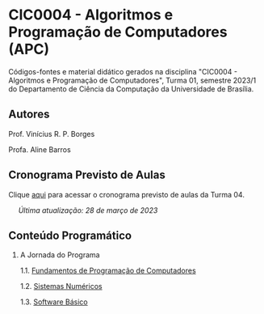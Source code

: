 # CIC0004 - Algoritmos e Programação de Computadores (APC)

Códigos-fontes e material didático gerados na disciplina "CIC0004 - Algoritmos e Programação de Computadores", Turma 01, semestre 2023/1 do Departamento de Ciência da Computação da Universidade de Brasília.

## Autores

Prof. Vinícius R. P. Borges

Profa. Aline Barros

## Cronograma Previsto de Aulas

Clique [aqui](cic0004_turma04_cronogramaPrevistoAulas_20222_v2.pdf) para acessar o cronograma previsto de aulas da Turma 04.

&nbsp;&nbsp;&nbsp;&nbsp; *Última atualização: 28 de março de 2023*


## Conteúdo Programático

1. A Jornada do Programa

   1.1. [Fundamentos de Programação de Computadores](jornada/intro_arquitetura_computadores.md)
   
   1.2. [Sistemas Numéricos](jornada/cic0004_01_sistemasnumericos.pdf)
   
   1.3. [Software Básico](jornada/intro_software_basico.md)
   
<!--

2. Variáveis, expressões e instruções

   2.1. [Exemplos de leitura/escrita de dados em Python](var_exp_inst/README.md)
  
   2.2. [Beecrowd 1020 - Age in Days](https://www.beecrowd.com.br/judge/en/problems/view/1020) [[Solução](var_exp_inst/beecrowd_1020.py)]

   2.3. [Beecrowd 2413 - Busca na Internet](https://www.beecrowd.com.br/judge/en/problems/view/2413) [[Solução](var_exp_inst/beecrowd_2413.py)]
   
   2.4. [Beecrowd 2416 - Corrida](https://www.beecrowd.com.br/judge/en/problems/view/2416) [[Solução](var_exp_inst/beecrowd_2416.py)]
   
   2.5. [Beecrowd 2786 - School Floor](https://www.beecrowd.com.br/judge/en/problems/view/2786) [[Solução](var_exp_inst/beecrowd_2786.py)]
   
   2.6. [Beecrowd 3346 - Flutuação do PIB](https://www.beecrowd.com.br/judge/pt/problems/view/3346) [[Solução](var_exp_inst/beecrowd_3346.py)]

3. Funções

   3.1. [Highlights de Funções](funcoes/README.md)
   
   3.2. [Funções Matemáticas no Python](funcoes/funcoes_matematicas_python.ipynb)
   
   3.3. [Beecrowd 1021 - Banknotes and Coins](https://www.beecrowd.com.br/judge/en/problems/view/1021)

   
4. Estruturas Condicionais

   4.1. [Beecrowd 2375 - Sedex](https://www.beecrowd.com.br/judge/en/problems/view/2375) [[Solução com AND](condicionais/beecrowd_2375_and.py)] [[Solução com OR](condicionais/beecrowd_2375_or.py)]

   4.2. [Beecrowd 2455 - Gangorra](https://www.beecrowd.com.br/judge/en/problems/view/2455) [[Solução](condicionais/beecrowd_2455.py)]

   4.3. [Beecrowd 1041 - Coordinates of a Point](https://www.beecrowd.com.br/judge/en/problems/view/1041) [[Solução](condicionais/beecrowd_1041.py)]

   4.4. [Beecrowd 1048 - Aumento de Salário](https://www.beecrowd.com.br/judge/pt/problems/view/1048) [[Solução](condicionais/beecrowd_1048.py)]


5. Recursividade
   
   5.1. [Beecrowd 2166 - Square Root of 2](https://www.beecrowd.com.br/judge/en/problems/view/2166) [[Solução](funcoes_recursividade/beecrowd_2166.py)]
   
   5.2. [Beecrowd 2161 - Square Root of 10](https://www.beecrowd.com.br/judge/pt/problems/view/2161) [[Solução](funcoes_recursividade/beecrowd_2161.py)]
   
   5.3. [Beecrowd 1441 - Hailstone Sequences](https://www.beecrowd.com.br/judge/en/problems/view/1441) [[Solução](funcoes_recursividade/beecrowd_1441.py)]


6. Iteração

   6.1. [Notas de aula](iteracao/notas_aula_iteracao.ipynb)

   6.2. [Beecrowd 1585 - Making Kites](https://www.beecrowd.com.br/judge/en/problems/view/1585) [[Solução](iteracao/beecrowd_1585.py)]
   
   6.3. [Beecrowd 1247 - Coast Guard](https://www.beecrowd.com.br/judge/en/problems/view/1247) [[Solução](iteracao/beecrowd_1247.py)]

   6.4. [Beecrowd 2328 - Chocolate](https://www.beecrowd.com.br/judge/en/problems/view/2328) [[Solução](iteracao/beecrowd_2328.py)]

   6.5. [Beecrowd 1573 - Chocolate Factory](https://www.beecrowd.com.br/judge/en/problems/view/1573) [[Solução](iteracao/beecrowd_1573.py)]
   
   6.6. [Beecrowd 2297 - Bafo](https://www.beecrowd.com.br/judge/en/problems/view/2297) [[Solução](iteracao/beecrowd_2297.py)]


7. Strings
 
   7.1. [Beecrowd 2866 - Cryptotext](https://www.beecrowd.com.br/judge/en/problems/view/2866) [[Solução](strings/beecrowd_2866.py)]
   
   7.2. [Beecrowd 1253 - Caesar Cipher](https://www.beecrowd.com.br/judge/en/problems/view/1253) [[Solução](strings/beecrowd_1253.py)]
   

8. Listas Homogêneas

   8.1. [Notas de aula](listas/cap08_listas.ipynb)
 
   8.2. [Beecrowd 2807 - Iccanobif](https://www.beecrowd.com.br/judge/en/problems/view/2807) [[Solução](listas/beecrowd_2807.py)]
   
   8.3. [Beecrowd 2345 - Assigning Teams](https://www.beecrowd.com.br/judge/en/problems/view/2345) [[Solução](listas/beecrowd_2345.py)] *dá para fazer sem listas*
   
   8.4. [Beecrowd 1259 - Even or Odd](https://www.beecrowd.com.br/judge/en/problems/view/1259) [[Solução](listas/beecrowd_1259.py)]
   
   8.5. [Beecrowd 1375 - Pole Position](https://www.beecrowd.com.br/judge/en/problems/view/1375) [[Solução](listas/beecrowd_1375.py)]
   
9. Listas Heterogêneas

   9.1. [Beecrowd 1181 - Line in Array](https://www.beecrowd.com.br/judge/en/problems/view/1181) [[Solução](listas/beecrowd_1181.py)]

   9.2. [Beecrowd 2552 - CheeseBreadSweeper](https://www.beecrowd.com.br/judge/en/problems/view/2552) [[Solução](listas/beecrowd_2552.py)]

   9.3. [Beecrowd 1383 - Sudoku](https://www.beecrowd.com.br/judge/pt/problems/view/1383) [[Solução](listas/beecrowd_1383.py)]
   
   
10. Dicionários e Listas

    10.1. [Notas de aula](dicionarios/cap9_dicionarios.ipynb)
   
    10.2. [Beecrowd 1168 - LED](https://www.beecrowd.com.br/judge/en/problems/view/1168) [[Solução](dicionarios/beecrowd_1168.py)]

    10.3. [Beecrowd 1318 - Fake Tickets](https://www.beecrowd.com.br/judge/en/problems/view/1318) [[Solução](dicionarios/beecrowd_1318.py)]

    10.4. [Beecrowd 2370 - Times](https://www.beecrowd.com.br/judge/en/problems/view/2370) [[Solução](dicionarios/beecrowd_2370.py)]
   
    10.5. [Notebook Python: Funções Lambda e Ordenação de Dicionários](dicionarios/apc_lambda_dicionarios.ipynb)


## Simulados

- **(18/01/2023)** [Simulado Prova 2](simulados/README.md)

- **(08/02/2023)** [Simulado Prova 3](simulados/README.md)



   
9. Arquivos

   9.1. [Arquivo 1](arquivos/diario-oficial.json)

   9.2. [Arquivo 2](arquivos/DODF%20228%2008-12-2021.json) -->
   
   


